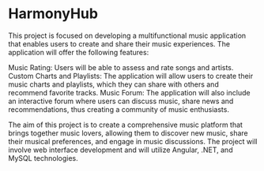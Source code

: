 # HarmonyHub
This project is focused on developing a multifunctional music application that enables users to create and share their music experiences. The application will offer the following features:

Music Rating: Users will be able to assess and rate songs and artists.
Custom Charts and Playlists: The application will allow users to create their music charts and playlists, which they can share with others and recommend favorite tracks.
Music Forum: The application will also include an interactive forum where users can discuss music, share news and recommendations, thus creating a community of music enthusiasts.

The aim of this project is to create a comprehensive music platform that brings together music lovers, allowing them to discover new music, share their musical preferences, and engage in music discussions. The project will involve web interface development and will utilize Angular, .NET, and MySQL technologies.
